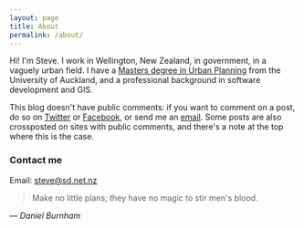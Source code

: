 ```yaml
---
layout: page
title: About
permalink: /about/
---
```


Hi! I'm Steve. I work in Wellington, New Zealand, in government, in a vaguely urban field. I have a [Masters degree in Urban Planning](http://www.creative.auckland.ac.nz/en/about/our-faculty/schools-programmes-and-centres/architecture-and-planning/ap-study-options/ap-murbplan.html) from the University of Auckland, and a professional background in software development and GIS.

This blog doesn't have public comments: if you want to comment on a post, do so on [Twitter](http://twitter.com/citybeautiful) or [Facebook](https://www.facebook.com/citybeautiful.nz), or send me an [email](mailto:steve@sd.net.nz). Some posts are also crossposted on sites with public comments, and there's a note at the top where this is the case.

### Contact me

Email: [steve@sd.net.nz](mailto:steve@sd.net.nz)

<blockquote>
	Make no little plans; they have no magic to stir men's blood.
</blockquote>
<i>&mdash; Daniel Burnham</i>
